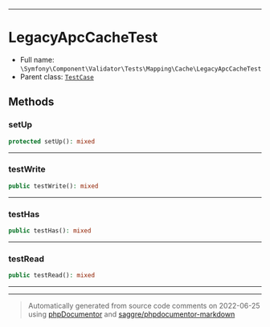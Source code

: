 ***

# LegacyApcCacheTest





* Full name: `\Symfony\Component\Validator\Tests\Mapping\Cache\LegacyApcCacheTest`
* Parent class: [`TestCase`](../../../../../../PHPUnit/Framework/TestCase.md)




## Methods


### setUp



```php
protected setUp(): mixed
```











***

### testWrite



```php
public testWrite(): mixed
```











***

### testHas



```php
public testHas(): mixed
```











***

### testRead



```php
public testRead(): mixed
```











***


***
> Automatically generated from source code comments on 2022-06-25 using [phpDocumentor](http://www.phpdoc.org/) and [saggre/phpdocumentor-markdown](https://github.com/Saggre/phpDocumentor-markdown)
